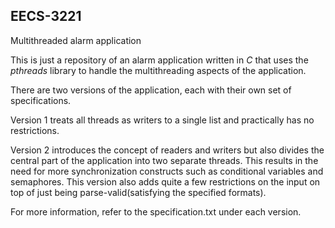 ## EECS-3221
Multithreaded alarm application

This is just a repository of an alarm application written in *C* that uses the *pthreads* library to handle the multithreading aspects of the application.



There are two versions of the application, each with their own set of specifications.

Version 1 treats all threads as writers to a single list and practically has no restrictions.

Version 2 introduces the concept of readers and writers but also divides the central part of the application into two separate threads. This results in the need for more synchronization constructs such as conditional variables and semaphores. This version also adds quite a few restrictions on the input on top of just being parse-valid(satisfying the specified formats).



For more information, refer to the specification.txt under each version.

